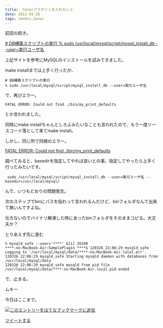 ```yaml
---
title:  Sonarプラグインを入れたい２
date: 2012-03-26
tags: Jenkns,Sonar
---
```

前回の続き。

[\# DB構築スクリプトの実行 % sudo
/usr/local/mysql/script/mysql\_install\_db
--user=実行ユーザ名](http://d.hatena.ne.jp/yukihir0/20110213/1297586246)

上記サイトを参考にMySQLのインストールを試みてきました。

make installまでは上手く行ったが、

    # DB構築スクリプトの実行
    % sudo /usr/local/mysql/script/mysql_install_db --user=実行ユーザ名

で、再びエラー。

    FATAL ERROR: Could not find ./bin/my_print_defaults

とか言われました。

同時にmake
installちゃんとしろよみたいなことも言われたので、もう一度ソースコード落として来てmake
install。

しかし、同じ所で同様のエラー。

[FATAL ERROR: Could not find
./bin/my\_print\_defaults](http://blog.goo.ne.jp/puri69/e/0d7c07c8765e3b83ba479ffd6ec9bce0)

調べてみると、basedirを指定してやれば良いとの事。指定してやったら上手く行ったみたいです。

     sudo /usr/local/mysql/script/mysql_install_db --user=実行ユーザ名 --basedir=/usr/local/mysql/

んで、いつもどおりの問題発生。

次のステップでbinにパスを貼れって言われるんだけど、binフォルダなんて出来て無いんですよね。

仕方ないのでバイナリ解凍した時にあったbinフォルダをそのままコピる。大丈夫か？

とりあえず先に進む

    % mysqld_safe --user='****' &[1] 35340
    ****-no-MacBook-Air:SamplePlugin ****$ 120326 22:06:29 mysqld_safe Logging to '/usr/local/mysql/data/****-no-MacBook-Air.local.err'.
    120326 22:06:29 mysqld_safe Starting mysqld daemon with databases from /usr/local/mysql/data
    120326 22:06:29 mysqld_safe mysqld from pid file /usr/local/mysql/data/****-no-MacBook-Air.local.pid ended

で、止まる。

ムキー

今日はここまで。

[![このエントリーをはてなブックマークに追加](http://b.st-hatena.com/images/entry-button/button-only.gif)](http://b.hatena.ne.jp/entry/http://d.hatena.ne.jp "このエントリーをはてなブックマークに追加")

[ツイートする](http://twitter.com/share)
